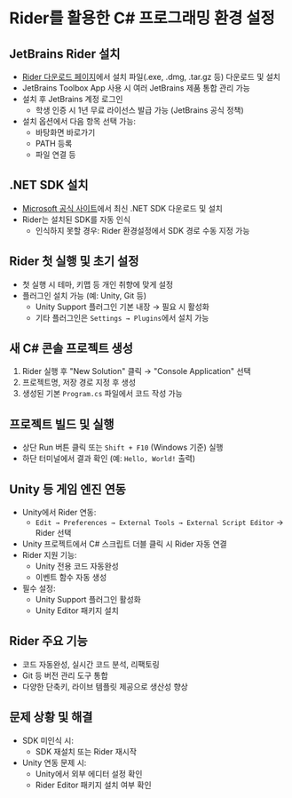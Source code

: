 # Rider를 활용한 C# 프로그래밍 환경 설정

## JetBrains Rider 설치

- [Rider 다운로드 페이지](https://www.jetbrains.com/rider/download)에서 설치 파일(.exe, .dmg, .tar.gz 등) 다운로드 및 설치
- JetBrains Toolbox App 사용 시 여러 JetBrains 제품 통합 관리 가능
- 설치 후 JetBrains 계정 로그인  
  - 학생 인증 시 1년 무료 라이선스 발급 가능 (JetBrains 공식 정책)
- 설치 옵션에서 다음 항목 선택 가능:
  - 바탕화면 바로가기
  - PATH 등록
  - 파일 연결 등

## .NET SDK 설치

- [Microsoft 공식 사이트](https://dotnet.microsoft.com/)에서 최신 .NET SDK 다운로드 및 설치
- Rider는 설치된 SDK를 자동 인식  
  - 인식하지 못할 경우: Rider 환경설정에서 SDK 경로 수동 지정 가능

## Rider 첫 실행 및 초기 설정

- 첫 실행 시 테마, 키맵 등 개인 취향에 맞게 설정
- 플러그인 설치 가능 (예: Unity, Git 등)
  - Unity Support 플러그인 기본 내장 → 필요 시 활성화
  - 기타 플러그인은 `Settings → Plugins`에서 설치 가능

## 새 C# 콘솔 프로젝트 생성

1. Rider 실행 후 "New Solution" 클릭 → "Console Application" 선택
2. 프로젝트명, 저장 경로 지정 후 생성
3. 생성된 기본 `Program.cs` 파일에서 코드 작성 가능

## 프로젝트 빌드 및 실행

- 상단 Run 버튼 클릭 또는 `Shift + F10` (Windows 기준) 실행
- 하단 터미널에서 결과 확인 (예: `Hello, World!` 출력)

## Unity 등 게임 엔진 연동

- Unity에서 Rider 연동:
  - `Edit → Preferences → External Tools → External Script Editor` → Rider 선택
- Unity 프로젝트에서 C# 스크립트 더블 클릭 시 Rider 자동 연결
- Rider 지원 기능:
  - Unity 전용 코드 자동완성
  - 이벤트 함수 자동 생성
- 필수 설정:
  - Unity Support 플러그인 활성화
  - Unity Editor 패키지 설치

## Rider 주요 기능

- 코드 자동완성, 실시간 코드 분석, 리팩토링
- Git 등 버전 관리 도구 통합
- 다양한 단축키, 라이브 템플릿 제공으로 생산성 향상

## 문제 상황 및 해결

- SDK 미인식 시:
  - SDK 재설치 또는 Rider 재시작
- Unity 연동 문제 시:
  - Unity에서 외부 에디터 설정 확인
  - Rider Editor 패키지 설치 여부 확인
